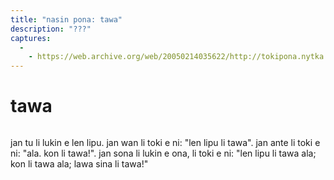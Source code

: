 ```yaml
---
title: "nasin pona: tawa"
description: "???"
captures:
  -
    - https://web.archive.org/web/20050214035622/http://tokipona.nytka.org:80/text/nasin/len.html
---
```


# tawa

<img />

 jan tu li lukin e len lipu. jan wan li toki e ni: "len lipu li tawa". jan ante li toki e ni: "ala. kon li tawa!". jan sona li lukin e ona, li toki e ni: "len lipu li tawa ala; kon li tawa ala; lawa sina li tawa!"